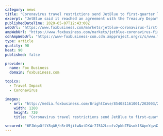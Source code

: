 ```yaml
---
category: news
title: "Coronavirus travel restrictions send JetBlue to first-quarter loss"
excerpt: "JetBlue said it reached an agreement with the Treasury Department to receive $936 million under the Cares Act's payroll support program. It has also applied for the loan program u"
publishedDateTime: 2020-05-07T12:43:00Z
webUrl: "https://www.foxbusiness.com/markets/jetblue-coronavirus-first-quarter-earnings-loss"
ampWebUrl: "https://www.foxbusiness.com/markets/jetblue-coronavirus-first-quarter-earnings-loss.amp"
cdnAmpWebUrl: "https://www-foxbusiness-com.cdn.ampproject.org/c/s/www.foxbusiness.com/markets/jetblue-coronavirus-first-quarter-earnings-loss.amp"
type: article
quality: 90
heat: 90
published: false

provider:
  name: Fox Business
  domain: foxbusiness.com

topics:
  - Travel Impact
  - Coronavirus

images:
  - url: "http://media.foxbusiness.com/BrightCove/854081161001/202003/2700/854081161001_6140822464001_6140824937001-vs.jpg"
    width: 1280
    height: 720
    title: "Coronavirus travel restrictions send JetBlue to first-quarter loss"

secured: "6EJWqwOflY8qAH/h5rU9jifwNxtDXWr7I5A2Lcofv2pkbZFAsoklSApnYgv4XGXmMvhL596j5QiXh4+Bcr+EHq288GtOdPw1VLXLvR8MKWxYeOdvAJdDBOrKJelWkw1FLhpXPYss/nR6tCHIPFKXb4j9f39KAC3L1UY9+QtSwhFvRaD2Cls0ptJP7VK9AhXXU20eP2u4mB0AJFSUi4/AvtPmzzUv5FqXChAh0kHTq+QIRYWTP/sI/cNB5uCLkxv/I/M6IHyU4KQbH+HuwmGIav3ncxPVd/fsR7u9d4PTz5q0JWXeTFACqWL9BgxwF0tNN+/HFps+SkF7InnQ+W2Ww8CodBcLn1bQitRg9BmVQVBmu9OA7+uzq2emmDkQDuXmyDRcrCEdT/f8DZyrl61i79PLlRxL7GnUlOp5nZkDIUjk0aDkHU1h2SsnamuRWE3AQccw+ur/opiLZN/n5GWprg0plu1wSa9K/3jlyYSqOMQ=;qUmzEAL4pYVaEoOZoutFmw=="
---
```


